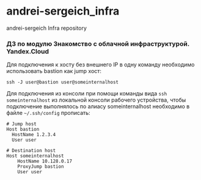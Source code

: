 # andrei-sergeich_infra
andrei-sergeich Infra repository

### ДЗ по модулю Знакомство с облачной инфраструктурой. Yandex.Cloud ###
Для подключения к хосту без внешнего IP в одну команду необходимо использовать bastion как jump хост:
```
ssh -J user@bastion user@someinternalhost
```

Для подключения из консоли при помощи команды вида ```ssh someinternalhost``` из локальной консоли рабочего
устройства, чтобы подключение выполнялось по алиасу someinternalhost
необходимо в файле ```~/.ssh/config``` прописать:

```
# Jump host
Host bastion
  HostName 1.2.3.4
  User user

# Destination host
Host someinternalhost
	HostName 10.128.0.17
	ProxyJump bastion
	User user
```
